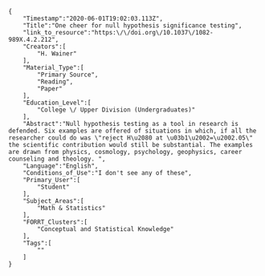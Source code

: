 
    {
        "Timestamp":"2020-06-01T19:02:03.113Z",
        "Title":"One cheer for null hypothesis significance testing",
        "link_to_resource":"https:\/\/doi.org\/10.1037\/1082-989X.4.2.212",
        "Creators":[
            "H. Wainer"
        ],
        "Material_Type":[
            "Primary Source",
            "Reading",
            "Paper"
        ],
        "Education_Level":[
            "College \/ Upper Division (Undergraduates)"
        ],
        "Abstract":"Null hypothesis testing as a tool in research is defended. Six examples are offered of situations in which, if all the researcher could do was \"reject H\u2080 at \u03b1\u2002=\u2002.05\" the scientific contribution would still be substantial. The examples are drawn from physics, cosmology, psychology, geophysics, career counseling and theology. ",
        "Language":"English",
        "Conditions_of_Use":"I don't see any of these",
        "Primary_User":[
            "Student"
        ],
        "Subject_Areas":[
            "Math & Statistics"
        ],
        "FORRT_Clusters":[
            "Conceptual and Statistical Knowledge"
        ],
        "Tags":[
            ""
        ]
    }
